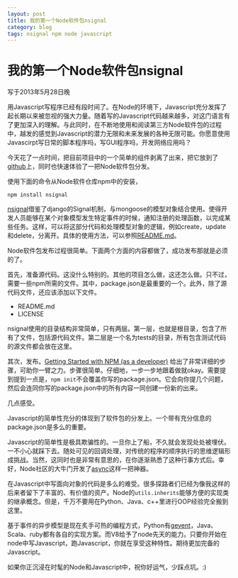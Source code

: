 ```yaml
---
layout: post
title: 我的第一个Node软件包nsignal
category: blog
tags: nsignal npm node javascript
---
```


# 我的第一个Node软件包nsignal

写于2013年5月28日晚

用Javascript写程序已经有段时间了。在Node的环境下，Javascript充分发挥了起长期以来被忽视的强大力量。随着写的Javascript代码越来越多，对这门语言有了更加深入的理解。与此同时，在不断地使用和阅读第三方Node软件包的过程中，越发的感觉到Javascript的潜力无限和未来发展的各种无限可能。你愿意使用Javascirpt写日常的脚本程序吗，写GUI程序吗，开发网络应用吗？

今天花了一点时间，把目前项目中的一个简单的组件剥离了出来，把它放到了[github](https://github.com/tkdchen/nsignal)上，同时也快速体验了一把Node软件包分发。

使用下面的命令从Node软件仓库npm中的安装，

    npm install nsignal

[nsignal](https://npmjs.org/package/nsignal)借鉴了django的Signal机制，与mongoose的模型对象结合使用。使得开发人员能够在某个对象模型发生特定事件的时候，通知注册的处理函数，以完成某些任务。这样，可以将这部分代码和处理模型对象的逻辑，例如create，update和delete，分离开。具体的使用方法，可以参照[README.md](https://github.com/tkdchen/nsignal/blob/master/README.md)。

Node软件包发布过程很简单。下面两个方面的内容都做了，成功发布那就是必须的了。

首先，准备源代码。这没什么特别的。其他的项目怎么做，这还怎么做。只不过，需要一些npm所需的文件。其中，package.json是最重要的一个。此外，除了源代码文件，还应该添加以下文件。

- README.md
- LICENSE

nsignal使用的目录结构非常简单，只有两层。第一层，也就是根目录，包含了所有了文件，包括源代码文件。第二层是一个名为tests的目录，所有包含测试代码的源文件都会放在这里。

其次，发布。[Getting Started with NPM (as a developer)](https://gist.github.com/coolaj86/1318304) 给出了非常详细的步骤，可助你一臂之力。步骤很简单。仔细地，一步一步地跟着做就okay。需要提到提到一点是，``npm init``不会覆盖你写的package.json。它会向你提几个问题，然后会连同你写的package.json中的所有内容一同创建一份新的出来。

几点感受。

Javascript的简单性充分的体现到了软件包的分发上。一个带有充分信息的package.json是多么的重要。

Javascript的简单性是极具欺骗性的。一旦你上了船，不久就会发现处处被埋伏。一不小心就踩下去。随处可见的回调处理，对传统的程序的顺序执行的思维逻辑形成挑战。当然，这同时也是非常有意思的，在你逐渐熟悉了这种行事方式后。幸好，Node社区的大牛门开发了[async](https://github.com/caolan/async)这样一把神器。

在Javascript中写面向对象的代码是多么的难受。很多探路者们已经为像我这样的后来者留下了丰富的、有价值的资产。Node的``utils.inherits``能够方便的实现类的继承概念。但是，千万不要用在Python、Java、c++里进行OOP经验完全搬到这里。

基于事件的异步模型是现在炙手可热的编程方式，Python有[gevent](http://gevent.org/)，Java、Scala、ruby都有各自的实现方案。而V8给予了node先天的能力。只要你开始在node中写Javascript，跑Javascript，你就在享受这种特性。期待更加完备的Javascript。

如果你正沉浸在时髦的Node和Javascript中，祝你好运气，少踩点坑。:)

